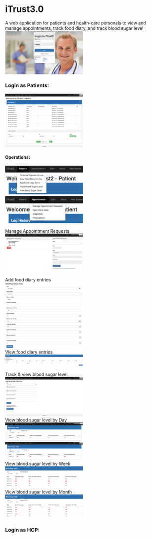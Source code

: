 # iTrust3.0
A web application for patients and health-care personals to view and manage appointments, track food diary, and track blood sugar level
<img src="https://github.com/zmei1997/Java-web/blob/master/iTrust2%20Screenshot/1.png" height="50%" width="50%"> <br>

### Login as Patients:
<img src="https://github.com/zmei1997/Java-web/blob/master/iTrust2%20Screenshot/2.png" height="50%" width="50%"> <br>
#### Operations: 
<img src="https://github.com/zmei1997/Java-web/blob/master/iTrust2%20Screenshot/3.png" height="50%" width="50%">
<img src="https://github.com/zmei1997/Java-web/blob/master/iTrust2%20Screenshot/4.png" height="50%" width="50%"> <br>

Manage Appointment Requests<br>
<img src="https://github.com/zmei1997/Java-web/blob/master/iTrust2%20Screenshot/14.png" height="50%" width="50%"><br>

Add food diary entries<br>
<img src="https://github.com/zmei1997/Java-web/blob/master/iTrust2%20Screenshot/12.png" height="50%" width="50%"><br>
View food diary entries<br>
<img src="https://github.com/zmei1997/Java-web/blob/master/iTrust2%20Screenshot/13.png" height="50%" width="50%"><br>

Track & view blood sugar level <br>
<img src="https://github.com/zmei1997/Java-web/blob/master/iTrust2%20Screenshot/5.png" height="50%" width="50%"> <br>
View blood sugar level by Day<br>
<img src="https://github.com/zmei1997/Java-web/blob/master/iTrust2%20Screenshot/6.png" height="50%" width="50%"><br>
<img src="https://github.com/zmei1997/Java-web/blob/master/iTrust2%20Screenshot/7.png" height="50%" width="50%"><br>
View blood sugar level by Week<br>
<img src="https://github.com/zmei1997/Java-web/blob/master/iTrust2%20Screenshot/10.png" height="50%" width="50%"><br>
View blood sugar level by Month<br>
<img src="https://github.com/zmei1997/Java-web/blob/master/iTrust2%20Screenshot/11.png" height="50%" width="50%"><br>

### Login as HCP:

